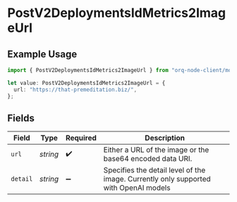 # PostV2DeploymentsIdMetrics2ImageUrl

## Example Usage

```typescript
import { PostV2DeploymentsIdMetrics2ImageUrl } from "orq-node-client/models/operations";

let value: PostV2DeploymentsIdMetrics2ImageUrl = {
  url: "https://that-premeditation.biz/",
};
```

## Fields

| Field                                                                                | Type                                                                                 | Required                                                                             | Description                                                                          |
| ------------------------------------------------------------------------------------ | ------------------------------------------------------------------------------------ | ------------------------------------------------------------------------------------ | ------------------------------------------------------------------------------------ |
| `url`                                                                                | *string*                                                                             | :heavy_check_mark:                                                                   | Either a URL of the image or the base64 encoded data URI.                            |
| `detail`                                                                             | *string*                                                                             | :heavy_minus_sign:                                                                   | Specifies the detail level of the image. Currently only supported with OpenAI models |